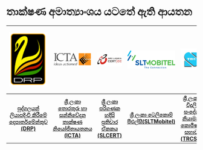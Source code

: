 # තාක්ෂණ අමාත්‍යාංශය යටතේ ඇති ආයතන


|          [![DRP](../../../img/logo-DRP.png)][1]          |                           [![ICTA](../../../img/logo-ICTA.jpg)][2]                           |      [![SLCERT](../../../img/logo-SLCERT.jpg)][3]      | [![SLTMobitel](../../../img/logo-SLTMobitel.png)][4] |      [![TRCSL](../../../img/logo-TRCSL.jpg)][5]      |      [![TechnoPark](../../../img/logo-TechnoPark.jpg)][6]      |
| :---------------------------------------------------------: | :---------------------------------------------------------------------------------------------: | :--------------------------------------------------------: | :-----------------------------------------------------: | :------------------------------------------------------: | :------------------------------------------------------: |
| [**පුද්ගලයන් ලියාපදිංචි කිරීමේ දෙපාර්තමේන්තුව (DRP)**](./DRP) | [**ශ්‍රී ලංකා තොරතුරු හා සන්නිවේදන තාක්ෂණ නියෝජිතායතනය  (ICTA)**](./ICTA) | [**ශ්‍රී ලංකා පරිගණක හදිසි ප්‍රතිචාර ඒකකය  (SLCERT)**](./SLCERT) |               [**ශ්‍රී ලංකා ටෙලිකොම් පීඑල්සී(SLTMobitel)**](./SLTMobitel)              | [**ශ්‍රී ලංකා විදුලි සංදේශ නියාමන කොමිෂන් සභාව (TRCSL)**](./TRCSL) | [**තාක්ෂණික උද්‍යාන සංවර්ධන පුද්ගලික සමාගම(TECHNOPARK).**](./TechnoPark) |

[1]: ./DRP
[2]: ./ICTA
[3]: ./SLCERT
[4]: ./SLTMobitel
[5]: ./TRCSL
[6]: ./TechnoPark
